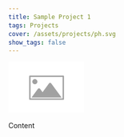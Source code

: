 ```yaml
---
title: Sample Project 1
tags: Projects
cover: /assets/projects/ph.svg
show_tags: false
---
```


<img src="/assets/projects/ph.svg" alt="profile photo of Chen Jinsong" width="30%"/>

Content